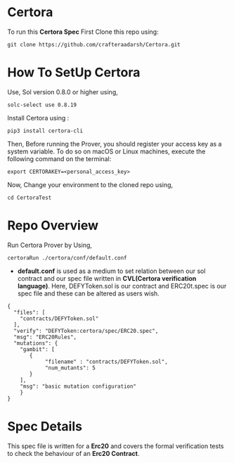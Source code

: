 # Certora

To run this **Certora Spec** First Clone this repo using:
```shell
git clone https://github.com/crafteraadarsh/Certora.git
``` 
# How To SetUp Certora
Use, Sol version 0.8.0 or higher using,
```
solc-select use 0.8.19
```
Install Certora using :
```
pip3 install certora-cli
```
Then, Before running the Prover, you should register your access key as a system variable. To do so on macOS or Linux machines, execute the following command on the terminal:
```
export CERTORAKEY=<personal_access_key>
```
Now, Change your environment to the cloned repo using,
```
cd CertoraTest
```

# Repo Overview

Run Certora Prover by Using,
```
certoraRun ./certora/conf/default.conf
```
* **default.conf** is used as a medium to set relation between our sol contract and our spec file written in **CVL(Certora verification language)**. Here, DEFYToken.sol is our contract and ERC20t.spec is our spec file and these can be altered as users wish.
```
{
  "files": [
    "contracts/DEFYToken.sol"
  ],
  "verify": "DEFYToken:certora/spec/ERC20.spec",
  "msg": "ERC20Rules",
  "mutations": {
    "gambit": [
       {
            "filename" : "contracts/DEFYToken.sol",
            "num_mutants": 5
       }
    ],
    "msg": "basic mutation configuration"
    }
}
```
# Spec Details 

This spec file is written for a **Erc20** and covers the formal verification tests to check the behaviour of an **Erc20 Contract**.
